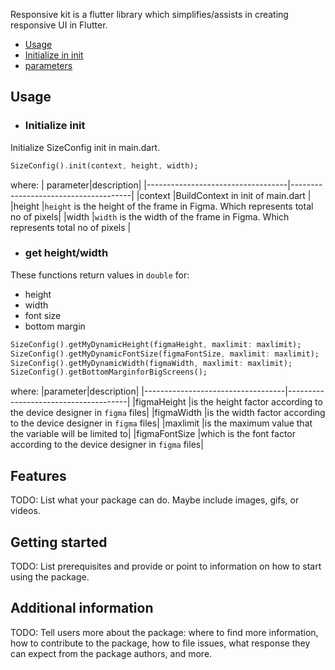 <!-- 
This README describes the package. If you publish this package to pub.dev,
this README's contents appear on the landing page for your package.

For information about how to write a good package README, see the guide for
[writing package pages](https://dart.dev/guides/libraries/writing-package-pages). 

For general information about developing packages, see the Dart guide for
[creating packages](https://dart.dev/guides/libraries/create-library-packages)
and the Flutter guide for
[developing packages and plugins](https://flutter.dev/developing-packages). 
-->
<!-- 
TODO: Put a short description of the package here that helps potential users
know whether this package might be useful for them. -->


Responsive kit is a flutter library which simplifies/assists in creating responsive UI in Flutter.


- [Usage](#usage)
 - [Initialize in init]()
 - [parameters]()

## Usage

- ### Initialize init
Initialize SizeConfig init in main.dart.

```dart
SizeConfig().init(context, height, width);
```

where: 
| parameter|description|
|-----------------------------------|--------------------------------------|
|context  |BuildContext in init of main.dart                                                |
|height   |`height` is the height of the frame in Figma. Which represents total no of pixels|
|width    |`width` is the width of the frame in Figma. Which represents total no of pixels  |

- ### get height/width

These functions return values in `double` for:
- height
- width
- font size
- bottom margin

```dart
SizeConfig().getMyDynamicHeight(figmaHeight, maxlimit: maxlimit);
SizeConfig().getMyDynamicFontSize(figmaFontSize, maxlimit: maxlimit);
SizeConfig().getMyDynamicWidth(figmaWidth, maxlimit: maxlimit);
SizeConfig().getBottomMarginforBigScreens();
```
where: 
|parameter|description|
|-----------------------------------|--------------------------------------|
|figmaHeight   |is the height factor according to the device designer in `figma` files|
|figmaWidth    |is the width factor according to the device designer in `figma` files|
|maxlimit      |is the maximum value that the variable will be limited to|
|figmaFontSize |which is the font factor according to the device designer in `figma` files|

## Features

TODO: List what your package can do. Maybe include images, gifs, or videos.

## Getting started

TODO: List prerequisites and provide or point to information on how to
start using the package.

## Additional information

TODO: Tell users more about the package: where to find more information, how to 
contribute to the package, how to file issues, what response they can expect 
from the package authors, and more.
